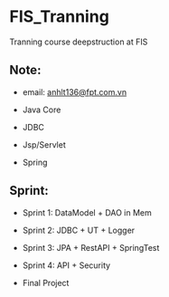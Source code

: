 <!-- lethaianh26122000@gmail.com -->

# FIS_Tranning

Tranning course deepstruction at FIS

## Note:

 * email: anhlt136@fpt.com.vn

 * Java Core

 * JDBC

 * Jsp/Servlet

 * Spring

## Sprint:

 * Sprint 1: DataModel + DAO in Mem

 * Sprint 2: JDBC + UT + Logger

 * Sprint 3: JPA + RestAPI + SpringTest

 * Sprint 4: API + Security

 * Final Project

